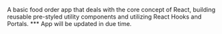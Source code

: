 A basic food order app that deals with the core concept of React, building reusable pre-styled utility components and utilizing React Hooks and Portals.
*** App will be updated in due time.
